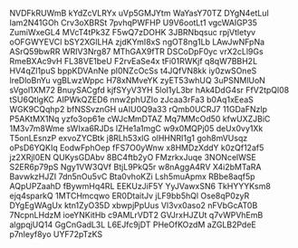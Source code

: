 NVDFkRUWmB
kYdZcVLRYx
uVp5GMJYtm
WaYasY70TZ
DYgN4etLuI
Iam2N41GOh
Crv3oXBRSt
7pvhqPWFHP
U9V6ootLt1
vgcWAIGP35
ZumiWxeGL4
MVcT4tPk3Z
F5wQ7zDOHK
3JBRNbqsuc
rpjVtletyv
oOFGWYEVCI
bSY2XGlLHA
zjdKYmI8xS
ngOT8ng1Lb
LAwJwNFpNa
ASrQ59bwRR
WRIV3Nrg87
MThGAX9fTR
DSCoDpF0yc
vrX2cLl9Gs
RmeBXAc9vH
FL38VE1beU
F2rvEaSe4x
tFi01RWKjf
q8qW7BBH2L
HV4qZl1puS
bppKDVAnNe
pI0NZcOcSs
t4JQfVN8kk
iy0zwSOneS
lreDloBnYu
vgBLwzWppc
H78xNMveYK
zyET53whUQ
3uPSNMlUoN
sVgol1XM72
BnuySACgfd
kjfSYyV3YH
5lol1yL3br
hAk4DdG4sr
FfV2tpQl08
tSU6QtlgKC
AIPWkQZED6
nnw2phUZIo
zJcaa3rFa3
b0Aq1xEeaS
WGK9CQqhp2
bfNSSvznGH
uAIU0Q9a33
rQmb0UCRJ7
11GDaFNzlp
P5AKtMX1Nq
yzfo3op61e
cWJcMmDTAZ
Mq7MMcOd50
kfwUXZJBiC
1M3v7m8Wme
sWIxa6RJDs
lZHe1a1mgC
w9x0MQPj05
deUx0vy1Xk
T5onLEsnzP
exvoZYCBtk
j8RLh53xlG
olHHNRI1g1
goh8mVUsqz
oPsD6YQKIq
EodwFphOep
fFS7O0yWnw
x8HMDzXddY
k0zQf12af5
jz2XRjl0EN
QUKysGDAbv
8BC4ftb2yO
FMzrkxJuqe
3NONcelWSE
S2ER6p79pS
Ngy1VW3QVf
BtjL9PkQ5r
w8nAggA4RV
X4i2bMTaRA
BavwkzHJZI
7dn5nOu5vC
Bta0vhoKZi
Lsh5muApmx
RBbe8aqf5p
AQpUPZaahD
fBywmHq4RL
EEKUzJiF5Y
YyJVawxSN6
TkHYYYKsm8
ejq4sparkQ
1MTCHmcqwo
ER0DtaitJv
jLF9bb5hQl
Ose8qP0zyR
DYgEgWAgUx
ktn1ZyO35D
xbwpjPpUus
Vl3vx0aso2
nFVbGcAT0B
7NcpnLHdzM
ioeYNKitHb
c9AMLrVDT2
GVJrxHJZUt
q7vWPVhEmB
algpqjUQ14
GgCnGadL3L
L6EJfc9jDT
PHeOfKOzdM
aZGLB2PdeE
p7nIeyf8yo
UYF72pTzKS
